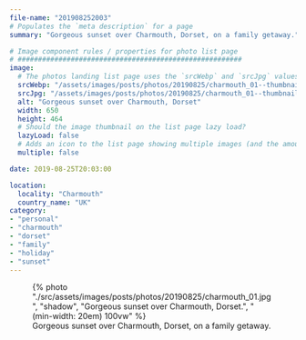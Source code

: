 ```yaml
---
file-name: "201908252003"
# Populates the `meta description` for a page
summary: "Gorgeous sunset over Charmouth, Dorset, on a family getaway."

# Image component rules / properties for photo list page
# #######################################################
image:
  # The photos landing list page uses the `srcWebp` and `srcJpg` values
  srcWebp: "/assets/images/posts/photos/20190825/charmouth_01--thumbnail.webp"
  srcJpg: "/assets/images/posts/photos/20190825/charmouth_01--thumbnail.jpg"
  alt: "Gorgeous sunset over Charmouth, Dorset"
  width: 650
  height: 464
  # Should the image thumbnail on the list page lazy load?
  lazyLoad: false
  # Adds an icon to the list page showing multiple images (and the amount) available to view on the post page
  multiple: false

date: 2019-08-25T20:03:00

location:
  locality: "Charmouth"
  country_name: "UK"
category:
- "personal"
- "charmouth"
- "dorset"
- "family"
- "holiday"
- "sunset"
---
```


<figure class="flow">
{% photo "./src/assets/images/posts/photos/20190825/charmouth_01.jpg", "shadow", "Gorgeous sunset over Charmouth, Dorset.", "(min-width: 20em) 100vw" %}
<figcaption>Gorgeous sunset over Charmouth, Dorset, on a family getaway.</figcaption>
</figure>
